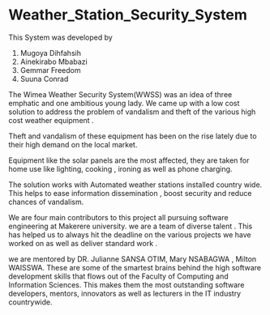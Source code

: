 # Weather_Station_Security_System
This System was developed by 
1. Mugoya Dihfahsih
2. Ainekirabo Mbabazi
3. Gemmar Freedom
4. Suuna Conrad

The Wimea Weather Security System(WWSS) was an idea of three emphatic  and one ambitious young lady.  We came up with a low cost solution to address the problem of vandalism and theft of the various high cost weather equipment .

Theft and vandalism of these equipment has been on the rise lately due to their high demand on the local market.

Equipment like the solar panels are the most affected, they are taken for home use like lighting, cooking , ironing as well as phone charging.

The solution works with Automated weather stations installed country wide.  This helps to ease information dissemination , boost security and reduce chances of vandalism.

We are four main contributors to this project all pursuing software engineering at Makerere university.  we are a team of diverse talent . This has helped us to always hit the deadline on the various projects we have worked on as well as deliver standard work .

we are mentored by  DR. Julianne SANSA OTIM,  Mary NSABAGWA , Milton WAISSWA. These are some of the smartest brains behind the high software development skills that flows out of the Faculty of Computing and Information Sciences.  This makes them the most outstanding software developers, mentors, innovators as well as lecturers in the IT industry countrywide.

